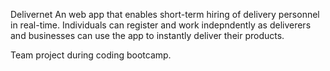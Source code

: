 Delivernet
An web app that enables short-term hiring of delivery personnel in real-time. Individuals can register and work indepndently as deliverers and businesses can use the app to instantly deliver their products.

Team project during coding bootcamp.
